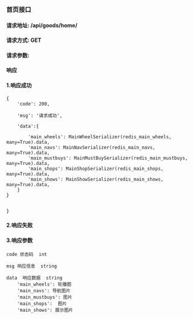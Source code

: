 ### 首页接口


#### 请求地址: /api/goods/home/


#### 请求方式: GET


#### 请求参数:

    
    
    
#### 响应

#### 1.响应成功

    {
        'code': 200,
        
        'msg': '请求成功',
        
        'data':{
        
            'main_wheels': MainWheelSerializer(redis_main_wheels, many=True).data,
            'main_navs': MainNavSerializer(redis_main_navs, many=True).data,
            'main_mustbuys': MainMustBuySerializer(redis_main_mustbuys, many=True).data,
            'main_shops': MainShopSerializer(redis_main_shops, many=True).data,
            'main_shows': MainShowSerializer(redis_main_shows, many=True).data,
        }
    }
    

    }
    
#### 2.响应失败
      
#### 3.响应参数

    code 状态码  int
    
    msg 响应信息  string
    
    data  响应数据  string  
        'main_wheels': 轮播图
        'main_navs': 导航图片
        'main_mustbuys': 图片
        'main_shops':  图片
        'main_shows': 展示图片
    
